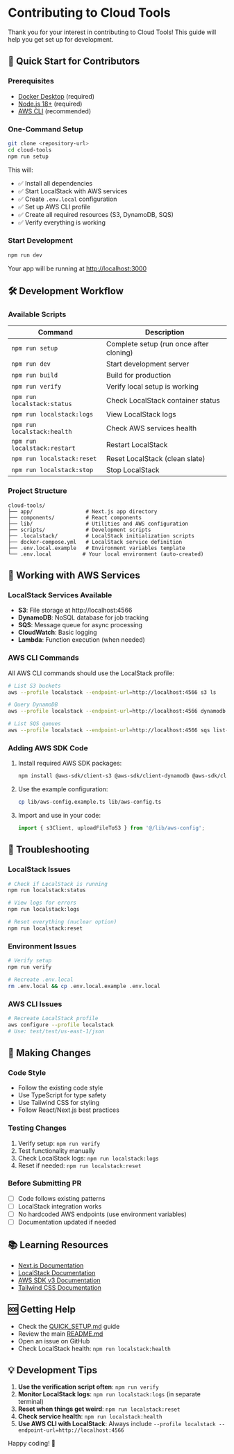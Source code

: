 # Contributing to Cloud Tools

Thank you for your interest in contributing to Cloud Tools! This guide will help you get set up for development.

## 🚀 Quick Start for Contributors

### Prerequisites
- [Docker Desktop](https://www.docker.com/products/docker-desktop/) (required)
- [Node.js 18+](https://nodejs.org/) (required)
- [AWS CLI](https://docs.aws.amazon.com/cli/latest/userguide/getting-started-install.html) (recommended)

### One-Command Setup
```bash
git clone <repository-url>
cd cloud-tools
npm run setup
```

This will:
- ✅ Install all dependencies
- ✅ Start LocalStack with AWS services
- ✅ Create `.env.local` configuration
- ✅ Set up AWS CLI profile
- ✅ Create all required resources (S3, DynamoDB, SQS)
- ✅ Verify everything is working

### Start Development
```bash
npm run dev
```

Your app will be running at [http://localhost:3000](http://localhost:3000)

## 🛠️ Development Workflow

### Available Scripts

| Command | Description |
|---------|-------------|
| `npm run setup` | Complete setup (run once after cloning) |
| `npm run dev` | Start development server |
| `npm run build` | Build for production |
| `npm run verify` | Verify local setup is working |
| `npm run localstack:status` | Check LocalStack container status |
| `npm run localstack:logs` | View LocalStack logs |
| `npm run localstack:health` | Check AWS services health |
| `npm run localstack:restart` | Restart LocalStack |
| `npm run localstack:reset` | Reset LocalStack (clean slate) |
| `npm run localstack:stop` | Stop LocalStack |

### Project Structure
```
cloud-tools/
├── app/                 # Next.js app directory
├── components/          # React components
├── lib/                 # Utilities and AWS configuration
├── scripts/             # Development scripts
├── .localstack/         # LocalStack initialization scripts
├── docker-compose.yml   # LocalStack service definition
├── .env.local.example   # Environment variables template
└── .env.local          # Your local environment (auto-created)
```

## 🔧 Working with AWS Services

### LocalStack Services Available
- **S3**: File storage at http://localhost:4566
- **DynamoDB**: NoSQL database for job tracking
- **SQS**: Message queue for async processing
- **CloudWatch**: Basic logging
- **Lambda**: Function execution (when needed)

### AWS CLI Commands
All AWS CLI commands should use the LocalStack profile:
```bash
# List S3 buckets
aws --profile localstack --endpoint-url=http://localhost:4566 s3 ls

# Query DynamoDB
aws --profile localstack --endpoint-url=http://localhost:4566 dynamodb scan --table-name CloudToolsJobs

# List SQS queues
aws --profile localstack --endpoint-url=http://localhost:4566 sqs list-queues
```

### Adding AWS SDK Code

1. Install required AWS SDK packages:
   ```bash
   npm install @aws-sdk/client-s3 @aws-sdk/client-dynamodb @aws-sdk/client-sqs @aws-sdk/lib-dynamodb
   ```

2. Use the example configuration:
   ```bash
   cp lib/aws-config.example.ts lib/aws-config.ts
   ```

3. Import and use in your code:
   ```typescript
   import { s3Client, uploadFileToS3 } from '@/lib/aws-config';
   ```

## 🐛 Troubleshooting

### LocalStack Issues
```bash
# Check if LocalStack is running
npm run localstack:status

# View logs for errors
npm run localstack:logs

# Reset everything (nuclear option)
npm run localstack:reset
```

### Environment Issues
```bash
# Verify setup
npm run verify

# Recreate .env.local
rm .env.local && cp .env.local.example .env.local
```

### AWS CLI Issues
```bash
# Recreate LocalStack profile
aws configure --profile localstack
# Use: test/test/us-east-1/json
```

## 📝 Making Changes

### Code Style
- Follow the existing code style
- Use TypeScript for type safety
- Use Tailwind CSS for styling
- Follow React/Next.js best practices

### Testing Changes
1. Verify setup: `npm run verify`
2. Test functionality manually
3. Check LocalStack logs: `npm run localstack:logs`
4. Reset if needed: `npm run localstack:reset`

### Before Submitting PR
- [ ] Code follows existing patterns
- [ ] LocalStack integration works
- [ ] No hardcoded AWS endpoints (use environment variables)
- [ ] Documentation updated if needed

## 📚 Learning Resources

- [Next.js Documentation](https://nextjs.org/docs)
- [LocalStack Documentation](https://docs.localstack.cloud/)
- [AWS SDK v3 Documentation](https://docs.aws.amazon.com/AWSJavaScriptSDK/v3/latest/)
- [Tailwind CSS Documentation](https://tailwindcss.com/docs)

## 🆘 Getting Help

- Check the [QUICK_SETUP.md](../QUICK_SETUP.md) guide
- Review the main [README.md](../README.md)
- Open an issue on GitHub
- Check LocalStack health: `npm run localstack:health`

## 💡 Development Tips

1. **Use the verification script often**: `npm run verify`
2. **Monitor LocalStack logs**: `npm run localstack:logs` (in separate terminal)
3. **Reset when things get weird**: `npm run localstack:reset`
4. **Check service health**: `npm run localstack:health`
5. **Use AWS CLI with LocalStack**: Always include `--profile localstack --endpoint-url=http://localhost:4566`

Happy coding! 🚀
